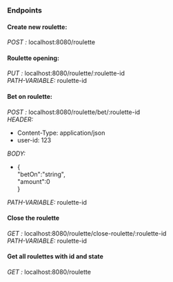 ### Endpoints
#### Create new roulette: 
 *POST :* localhost:8080/roulette
#### Roulette opening:
 *PUT :* localhost:8080/roulette/:roulette-id  
 *PATH-VARIABLE:* roulette-id
#### Bet on roulette: 
 *POST :* localhost:8080/roulette/bet/:roulette-id  
 *HEADER:*  
  - Content-Type: application/json  
  - user-id: 123
  
 *BODY:*    
  - {  
 "betOn":"string",  
 "amount":0  
 }  
 
 *PATH-VARIABLE:* roulette-id
#### Close the roulette
*GET :* localhost:8080/roulette/close-roulette/:roulette-id  
*PATH-VARIABLE:* roulette-id
#### Get all roulettes with id and state
*GET :* localhost:8080/roulette
 
 
 